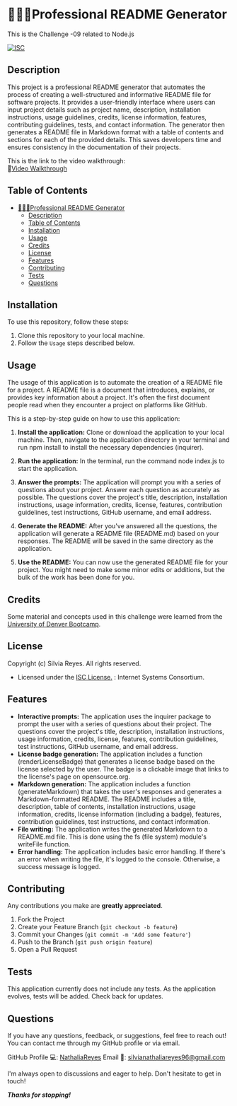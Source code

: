 # 👩🏽‍💻Professional README Generator

This is the Challenge -09 related to Node.js

[![ISC](https://img.shields.io/badge/License-ISC-blue.svg)](https://opensource.org/licenses/ISC)

## Description

This project is a professional README generator that automates the process of creating a well-structured and informative README file for software projects. It provides a user-friendly interface where users can input project details such as project name, description, installation instructions, usage guidelines, credits, license information, features, contributing guidelines, tests, and contact information. The generator then generates a README file in Markdown format with a table of contents and sections for each of the provided details. This saves developers time and ensures consistency in the documentation of their projects.

This is the link to the video walkthrough:  
🔗[Video Walkthrough](https://drive.google.com/file/d/1wBvtmPWg5TcXqL74rFga6ugIaBBZJJfn/view)

## Table of Contents
- [👩🏽‍💻Professional README Generator](#professional-readme-generator)
  - [Description](#description)
  - [Table of Contents](#table-of-contents)
  - [Installation](#installation)
  - [Usage](#usage)
  - [Credits](#credits)
  - [License](#license)
  - [Features](#features)
  - [Contributing](#contributing)
  - [Tests](#tests)
  - [Questions](#questions)

## Installation

To use this repository, follow these steps:

1. Clone this repository to your local machine.
2. Follow the `Usage` steps described below.
  
## Usage

The usage of this application is to automate the creation of a README file for a project. A README file is a document that introduces, explains, or provides key information about a project. It's often the first document people read when they encounter a project on platforms like GitHub.

This is a step-by-step guide on how to use this application:
1. **Install the application:** Clone or download the application to your local machine. Then, navigate to the application directory in your terminal and run npm install to install the necessary dependencies (inquirer).

2. **Run the application:** In the terminal, run the command node index.js to start the application.

3. **Answer the prompts:** The application will prompt you with a series of questions about your project. Answer each question as accurately as possible. The questions cover the project's title, description, installation instructions, usage information, credits, license, features, contribution guidelines, test instructions, GitHub username, and email address.

4. **Generate the README:** After you've answered all the questions, the application will generate a README file (README.md) based on your responses. The README will be saved in the same directory as the application.

5. **Use the README:** You can now use the generated README file for your project. You might need to make some minor edits or additions, but the bulk of the work has been done for you.

## Credits

Some material and concepts used in this challenge were learned from the [University of Denver Bootcamp](https://bootcamp.du.edu/coding/).

## License

Copyright (c) Silvia Reyes. All rights reserved.

+ Licensed under the [ISC License.](https://opensource.org/licenses/ISC) : Internet Systems Consortium.


## Features

+ **Interactive prompts:** The application uses the inquirer package to prompt the user with a series of questions about their project. The questions cover the project's title, description, installation instructions, usage information, credits, license, features, contribution guidelines, test instructions, GitHub username, and email address.
+ **License badge generation:** The application includes a function (renderLicenseBadge) that generates a license badge based on the license selected by the user. The badge is a clickable image that links to the license's page on opensource.org.
+ **Markdown generation:** The application includes a function (generateMarkdown) that takes the user's responses and generates a Markdown-formatted README. The README includes a title, description, table of contents, installation instructions, usage information, credits, license information (including a badge), features, contribution guidelines, test instructions, and contact information.
+ **File writing:** The application writes the generated Markdown to a README.md file. This is done using the fs (file system) module's writeFile function.
+ **Error handling:** The application includes basic error handling. If there's an error when writing the file, it's logged to the console. Otherwise, a success message is logged.

## Contributing

Any contributions you make are **greatly appreciated**.

1. Fork the Project
2. Create your Feature Branch (`git checkout -b feature`)
3. Commit your Changes (`git commit -m 'Add some feature'`)
4. Push to the Branch (`git push origin feature`)
5. Open a Pull Request

## Tests

This application currently does not include any tests. As the application evolves, tests will be added. Check back for updates.

## Questions
If you have any questions, feedback, or suggestions, feel free to reach out! You can contact me through my GitHub profile or via email.

GitHub Profile 💻: [NathaliaReyes](https://github.com/NathaliaReyes)
Email 📧: silvianathaliareyes96@gmail.com

I'm always open to discussions and eager to help. Don't hesitate to get in touch!



**_Thanks for stopping!_**
